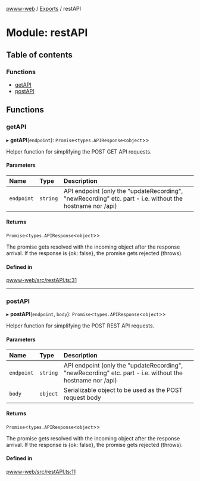 [pwww-web](../devdocs.md) / [Exports](../devdocs.md) / restAPI

# Module: restAPI

## Table of contents

### Functions

- [getAPI](restAPI.md#getapi)
- [postAPI](restAPI.md#postapi)

## Functions

### getAPI

▸ **getAPI**(`endpoint`): `Promise`<`types.APIResponse`<`object`\>\>

Helper function for simplifying the POST GET API requests.

#### Parameters

| Name | Type | Description |
| :------ | :------ | :------ |
| `endpoint` | `string` | API endpoint (only the "updateRecording", "newRecording" etc. part - i.e. without the hostname nor /api) |

#### Returns

`Promise`<`types.APIResponse`<`object`\>\>

The promise gets resolved with the incoming object after the response arrival. If the response is {ok: false}, the promise gets rejected (throws).

#### Defined in

[pwww-web/src/restAPI.ts:31](https://github.com/barjin/pw-web/blob/3b77b1a/pwww-web/src/restAPI.ts#L31)

___

### postAPI

▸ **postAPI**(`endpoint`, `body`): `Promise`<`types.APIResponse`<`object`\>\>

Helper function for simplifying the POST REST API requests.

#### Parameters

| Name | Type | Description |
| :------ | :------ | :------ |
| `endpoint` | `string` | API endpoint (only the "updateRecording", "newRecording" etc. part - i.e. without the hostname nor /api) |
| `body` | `object` | Serializable object to be used as the POST request body |

#### Returns

`Promise`<`types.APIResponse`<`object`\>\>

The promise gets resolved with the incoming object after the response arrival. If the response is {ok: false}, the promise gets rejected (throws).

#### Defined in

[pwww-web/src/restAPI.ts:11](https://github.com/barjin/pw-web/blob/3b77b1a/pwww-web/src/restAPI.ts#L11)
